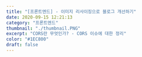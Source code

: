 ```yaml
---
title: "[프론트엔드] - 이미지 리사이징으로 블로그 개선하기"
date: 2020-09-15 12:21:13
category: "프론트엔드"
thumbnail: "./thumbnail.PNG"
excerpt: "CORS란 무엇인가? - CORS 이슈에 대한 정리"
color: "#1EC800"
draft: false
---
```

